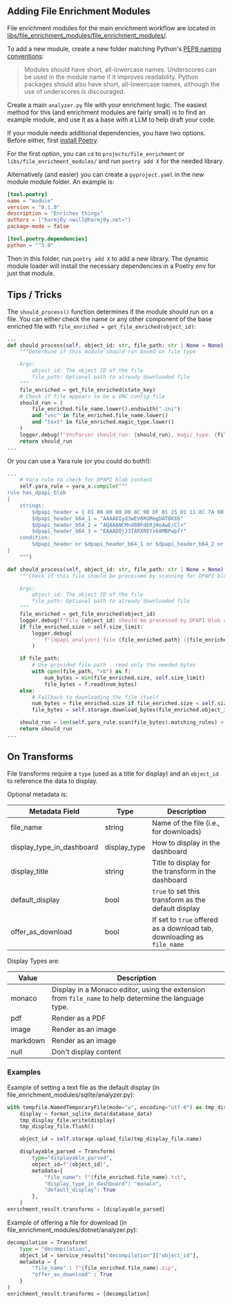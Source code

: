 ## Adding File Enrichment Modules

File enrichment modules for the main enrichment workflow are located in [libs/file_enrichment_modules/file_enrichment_modules/](https://github.com/SpecterOps/Nemesis/tree/main/libs/file_enrichment_modules).

To add a new module, create a new folder matching Python's [PEP8 naming conventions](https://peps.python.org/pep-0008/#package-and-module-names):
>Modules should have short, all-lowercase names. Underscores can be used in the module name if it improves readability. Python packages should also have short, all-lowercase names, although the use of underscores is discouraged.

Create a main `analyzer.py` file with your enrichment logic. The easiest method for this (and enrichment modules are fairly small) is to find an example module, and use it as a base with a LLM to help draft your code.

If your module needs additional dependencies, you have two options. Before either, first [install Poetry](https://python-poetry.org/).

For the first option, you can `cd` to `projects/file_enrichment` or `libs/file_enrichment_modules/` and run `poetry add X` for the needed library.

Alternatively (and easier) you can create a `pyproject.yaml` in the new module module folder. An example is:

```toml
[tool.poetry]
name = "module"
version = "0.1.0"
description = "Enriches things"
authors = ["harmj0y <will@harmj0y.net>"]
package-mode = false

[tool.poetry.dependencies]
python = "^3.9"
```

Then in this folder, run `poetry add X` to add a new library. The dynamic module loader will install the necessary dependencies in a Poetry env for just that module.

## Tips / Tricks

The `should_process()` function determines if the module should run on a file. You can either check the name or any other component of the base enriched file with `file_enriched = get_file_enriched(object_id)`:

```python
...
def should_process(self, object_id: str, file_path: str | None = None) -> bool:
    """Determine if this module should run based on file type

    Args:
        object_id: The object ID of the file
        file_path: Optional path to already downloaded file
    """
    file_enriched = get_file_enriched(state_key)
    # Check if file appears to be a VNC config file
    should_run = (
        file_enriched.file_name.lower().endswith(".ini")
        and "vnc" in file_enriched.file_name.lower()
        and "text" in file_enriched.magic_type.lower()
    )
    logger.debug(f"VncParser should_run: {should_run}, magic_type: {file_enriched.magic_type.lower()}")
    return should_run
...
```

Or you can use a Yara rule (or you could do both!):

```python
...
    # Yara rule to check for DPAPI blob content
    self.yara_rule = yara_x.compile("""
rule has_dpapi_blob
{
    strings:
        $dpapi_header = { 01 00 00 00 D0 8C 9D DF 01 15 D1 11 8C 7A 00 C0 4F C2 97 EB }
        $dpapi_header_b64_1 = "AAAA0Iyd3wEV0RGMegDAT8KX6"
        $dpapi_header_b64_2 = "AQAAANCMnd8BFdERjHoAwE/Cl+"
        $dpapi_header_b64_3 = "EAAADQjJ3fARXREYx6AMBPwpfr"
    condition:
        $dpapi_header or $dpapi_header_b64_1 or $dpapi_header_b64_2 or $dpapi_header_b64_3
}
    """)

def should_process(self, object_id: str, file_path: str | None = None) -> bool:
    """Check if this file should be processed by scanning for DPAPI blobs.

    Args:
        object_id: The object ID of the file
        file_path: Optional path to already downloaded file
    """
    file_enriched = get_file_enriched(object_id)
    logger.debug(f"File {object_id} should be processed by DPAPI blob analyzer")
    if file_enriched.size > self.size_limit:
        logger.debug(
            f"[dpapi_analyzer] file {file_enriched.path} ({file_enriched.object_id} / {file_enriched.size} bytes) exceeds the size limit of {self.size_limit} bytes, only analyzing the first {self.size_limit} bytes"
        )

    if file_path:
        # Use provided file path - read only the needed bytes
        with open(file_path, "rb") as f:
            num_bytes = min(file_enriched.size, self.size_limit)
            file_bytes = f.read(num_bytes)
    else:
        # Fallback to downloading the file itself
        num_bytes = file_enriched.size if file_enriched.size < self.size_limit else self.size_limit
        file_bytes = self.storage.download_bytes(file_enriched.object_id, length=num_bytes)

    should_run = len(self.yara_rule.scan(file_bytes).matching_rules) > 0
    return should_run
...
```

## On Transforms

File transforms require a `type` (used as a title for display) and an `object_id` to reference the data to display.

Optional metadata is:

| Metadata Field            | Type         | Description                                                            |
| ------------------------- | ------------ | ---------------------------------------------------------------------- |
| file_name                 | string       | Name of the file (i.e., for downloads)                                 |
| display_type_in_dashboard | display_type | How to display in the dashboard                                        |
| display_title             | string       | Title to display for the transform in the dashboard                    |
| default_display           | bool         | `true` to set this transform as the default display                    |
| offer_as_download         | bool         | If set to `true` offered as a download tab, downloading as `file_name` |

Display Types are:

| Value    | Description                                                                                           |
| -------- | ----------------------------------------------------------------------------------------------------- |
| monaco   | Display in a Monaco editor, using the extension from `file_name` to help determine the language type. |
| pdf      | Render as a PDF                                                                                       |
| image    | Render as an image                                                                                    |
| markdown | Render as an image                                                                                    |
| null     | Don't display content                                                                                 |

### Examples

Example of setting a text file as the default display (in file_enrichment_modules/sqlite/analyzer.py):

```python
with tempfile.NamedTemporaryFile(mode="w", encoding="utf-8") as tmp_display_file:
    display = format_sqlite_data(database_data)
    tmp_display_file.write(display)
    tmp_display_file.flush()

    object_id = self.storage.upload_file(tmp_display_file.name)

    displayable_parsed = Transform(
        type="displayable_parsed",
        object_id=f"{object_id}",
        metadata={
            "file_name": f"{file_enriched.file_name}.txt",
            "display_type_in_dashboard": "monaco",
            "default_display": True
        },
    )
enrichment_result.transforms = [displayable_parsed]
```

Example of offering a file for download (in file_enrichment_modules/dotnet/analyzer.py):

```python
decompilation = Transform(
    type = "decompilation",
    object_id = service_results["decompilation"]["object_id"],
    metadata = {
        "file_name" : f"{file_enriched.file_name}.zip",
        "offer_as_download" : True
    }
)
enrichment_result.transforms = [decompilation]
```

